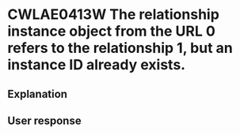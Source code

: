 # CWLAE0413W The relationship instance object from the URL 0 refers to the relationship 1, but an instance ID already exists.

## Explanation

## User response
